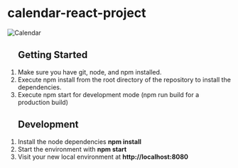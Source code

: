 # calendar-react-project

<img src="img/calendar.jpg" alt='Calendar'/>

<ol>
<h2>Getting Started</h2>
<li>Make sure you have git, node, and npm installed.</li>
<li>Execute npm install from the root directory of the repository to install the dependencies.</li>
<li>Execute npm start for development mode (npm run build for a production build)</li>
</ol>

<ol><h2>Development</h2>
<li>Install the node dependencies <b>npm install</b></li>
<li>Start the environment with <b>npm start</b></li>
<li>Visit your new local environment at <b>http://localhost:8080</b></li>
</ol>

